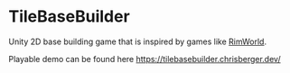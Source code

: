 # TileBaseBuilder
Unity 2D base building game that is inspired by games like [RimWorld](https://store.steampowered.com/app/294100/RimWorld/).

Playable demo can be found here https://tilebasebuilder.chrisberger.dev/


